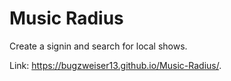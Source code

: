 # Music Radius
Create a signin and search for local shows.


Link: https://bugzweiser13.github.io/Music-Radius/.
